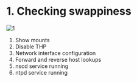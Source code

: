 # 1. Checking swappiness
![1](/SEBC/labs/png/p_swappiness.png)
1. Show mounts
1. Disable THP
1. Network interface configuration
1. Forward and reverse host lookups
1. nscd service running
1. ntpd service running
